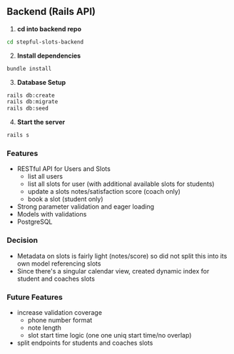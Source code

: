 ## Backend (Rails API)
1. **cd into backend repo**
```bash
cd stepful-slots-backend
```

2. **Install dependencies**
```bash
bundle install
```

3. **Database Setup**
```bash
rails db:create
rails db:migrate
rails db:seed
```

4. **Start the server**
```bash
rails s
```

### Features
- RESTful API for Users and Slots
    - list all users
    - list all slots for user (with additional available slots for students)
    - update a slots notes/satisfaction score (coach only)
    - book a slot (student only)
- Strong parameter validation and eager loading
- Models with validations
- PostgreSQL

### Decision
- Metadata on slots is fairly light (notes/score) so did not split this into its own model referencing slots
- Since there's a singular calendar view, created dynamic index for student and coaches slots

### Future Features
- increase validation coverage
    - phone number format
    - note length
    - slot start time logic (one one uniq start time/no overlap)
- split endpoints for students and coaches slots